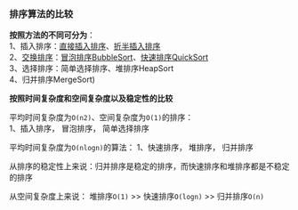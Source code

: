 ### 排序算法的比较

**按照方法的不同可分为**：  
1、插入排序：[直接插入排序](./InsertSort.md#直接插入排序)、[折半插入排序](./InsertSort.md#折半插入排序)  
2、[交换排序](./swapSort.md)：[冒泡排序BubbleSort](./swapSort.md#冒泡排序bubble-sort)、[快速排序QuickSort](./swapSort.md#快速排序quick-sort)  
3、选择排序：简单选择排序、堆排序HeapSort  
4、归并排序MergeSort) 


**按照时间复杂度和空间复杂度以及稳定性的比较**  

平均时间复杂度为`O(n2)`、空间复杂度为`O(1)`的排序：  
1、插入排序， 冒泡排序， 简单选择排序


平均时间复杂度为`O(nlogn)`的算法：
1、快速排序， 堆排序， 归并排序

从排序的稳定性上来说：归并排序是稳定的排序，而快速排序和堆排序都是不稳定的排序

从空间复杂度上来说： 堆排序`O(1)` >> 快速排序`O(logn)` >> 归并排序`O(n)`



